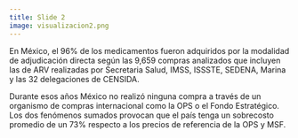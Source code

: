 ```yaml
---
title: Slide 2
image: visualizacion2.png
---
```


En México, el 96% de los medicamentos fueron adquiridos por la modalidad de adjudicación directa según las 9,659 compras analizados que incluyen las de ARV realizadas por Secretaria Salud, IMSS, ISSSTE, SEDENA, Marina y las 32 delegaciones de CENSIDA.

Durante esos años México no realizó ninguna compra a través de un organismo de compras internacional como la OPS o el Fondo Estratégico. Los dos fenómenos sumados provocan que el país tenga un sobrecosto promedio de un 73% respecto a los precios de referencia de la OPS y MSF. 
